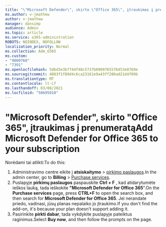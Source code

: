 ```yaml
---
title: "\"Microsoft Defender\", skirto \"Office 365\", įtraukimas į prenumeratą"
ms.author: v-jmathew
author: v-jmathew
manager: dansimp
audience: Admin
ms.topic: article
ms.service: o365-administration
ROBOTS: NOINDEX, NOFOLLOW
localization_priority: Normal
ms.collection: Adm_O365
ms.custom:
- "9000760"
- "7391"
ms.openlocfilehash: 5dbd3e3b7744f48c5737b0909765576453e8769e
ms.sourcegitcommit: 4883f1f89d4c6ca23161e9a43ff206ad21d4f09b
ms.translationtype: MT
ms.contentlocale: lt-LT
ms.lasthandoff: 03/08/2021
ms.locfileid: "50695010"
---
```

# <a name="add-microsoft-defender-for-office-365-to-your-subscription"></a><span data-ttu-id="fa922-102">"Microsoft Defender", skirto "Office 365", įtraukimas į prenumeratą</span><span class="sxs-lookup"><span data-stu-id="fa922-102">Add Microsoft Defender for Office 365 to your subscription</span></span>

<span data-ttu-id="fa922-103">Norėdami tai atlikti:</span><span class="sxs-lookup"><span data-stu-id="fa922-103">To do this:</span></span>

1. <span data-ttu-id="fa922-104">Administravimo centre eikite į **atsiskaitymo**  >  [pirkimo paslaugos](https://go.microsoft.com/fwlink/p/?linkid=868433).</span><span class="sxs-lookup"><span data-stu-id="fa922-104">In the admin center, go to **Billing** > [Purchase services](https://go.microsoft.com/fwlink/p/?linkid=868433).</span></span>
2. <span data-ttu-id="fa922-105">Puslapyje **pirkimų paslaugos** paspauskite **Ctrl + F** , kad atidarytumėte ieškos lauką, tada ieškokite **"Microsoft Defender for Office 365**".</span><span class="sxs-lookup"><span data-stu-id="fa922-105">On the **Purchase services** page, press **CTRL+F** to open the search box, and then search for **Microsoft Defender for Office 365**.</span></span> <span data-ttu-id="fa922-106">Jei nerandate priedo, vadinasi, jūsų planas nepalaiko jo įtraukimo.</span><span class="sxs-lookup"><span data-stu-id="fa922-106">If you don't find the add-on, it's because your plan doesn't support adding it.</span></span>
3. <span data-ttu-id="fa922-107">Pasirinkite **pirkti dabar**, tada vykdykite puslapyje pateiktus raginimus.</span><span class="sxs-lookup"><span data-stu-id="fa922-107">Select **Buy now**, and then follow the prompts on the page.</span></span>
